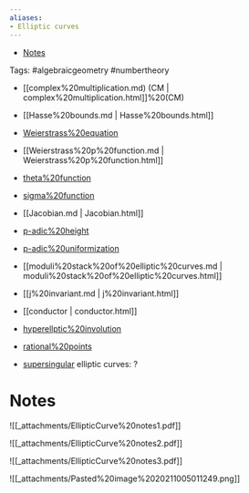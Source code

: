 ```yaml
---
aliases:
- Elliptic curves
---
```


-   [Notes](#notes)














Tags: \#algebraicgeometry \#numbertheory

-   [[complex%20multiplication.md) (CM | complex%20multiplication.html]]%20(CM)

-   [[Hasse%20bounds.md | Hasse%20bounds.html]]

-   [Weierstrass%20equation](Weierstrass%20equation)

-   [[Weierstrass%20p%20function.md | Weierstrass%20p%20function.html]]

-   [theta%20function](theta%20function)

-   [sigma%20function](sigma%20function)

-   [[Jacobian.md | Jacobian.html]]

-   [p-adic%20height](p-adic%20height)

-   [p-adic%20uniformization](p-adic%20uniformization)

-   [[moduli%20stack%20of%20elliptic%20curves.md | moduli%20stack%20of%20elliptic%20curves.html]]

-   [[j%20invariant.md | j%20invariant.html]]

-   [[conductor | conductor.html]]

-   [hyperellptic%20involution](hyperellptic%20involution)

-   [rational%20points](rational%20points)

-   [supersingular](supersingular) elliptic curves: ?

# Notes

![[_attachments/EllipticCurve%20notes1.pdf]]

![[_attachments/EllipticCurve%20notes2.pdf]]

![[_attachments/EllipticCurve%20notes3.pdf]]

![[_attachments/Pasted%20image%2020211005011249.png]]
